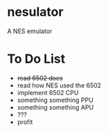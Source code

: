 # nesulator

A NES emulator

# To Do List

* ~~read 6502 docs~~
* read how NES used the 6502
* implement 6502 CPU
* something something PPU
* something something APU
* ???
* profit
